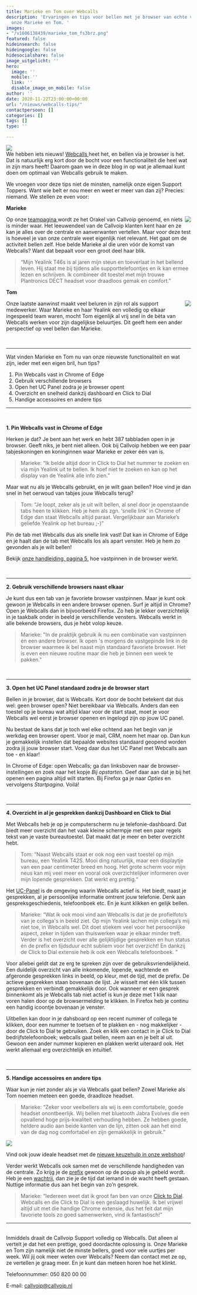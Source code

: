 ```yaml
---
title: Marieke en Tom over Webcalls
description: 'Ervaringen en tips voor bellen met je browser van echte veelbellers:
  onze Marieke en Tom. '
images:
- "/v1606138439/marieke_tom_fs3brz.png"
featured: false
hideinsearch: false
hideingoogle: false
hidesocialshare: false
image_uitgelicht: ''
hero:
  image: ''
  mobile: ''
  link: ''
  disable_image_on_mobile: false
author: ''
date: 2020-11-22T23:00:00+00:00
url: "/nieuws/webcalls-tips/"
contactpersoon: []
categories: []
tags: []
type: ''

---
```

![](https://res.cloudinary.com/callvoip/image/upload/v1606138439/marieke_tom_fs3brz.png)<br>We hebben iets nieuws! [Webcalls ](https://www.callvoip.nl/telefonie/functionaliteiten/webcalls/)heet het, en bellen via je browser is het. Dat is natuurlijk erg kort door de bocht voor een functionaliteit die heel wat in zijn mars heeft! Daarom gaan we in deze blog in op wat je allemaal kunt doen om optimaal van Webcalls gebruik te maken.

We vroegen voor deze tips niet de minsten, namelijk onze eigen Support Toppers. Want wie belt er nou meer en weet er meer van dan zij? Precies: niemand. We stellen ze even voor:

**Marieke**

<img src="https://res.cloudinary.com/callvoip/image/upload/v1606139518/marieke_n4y4ri.png" style="float:right">Op onze [teampagina ](https://www.callvoip.nl/overons/team/)wordt ze het Orakel van Callvoip genoemd, en niets is minder waar. Het leeuwendeel van de Callvoip klanten kent haar en ze kan je alles over de centrale en aanverwanten vertellen. Maar voor deze test is hoeveel je van onze centrale weet eigenlijk niet relevant. Het gaat om de activiteit bellen zelf. Hoe belde Marieke al die uren vóór de komst van Webcalls? Want dat bepaalt voor een groot deel haar blik.

> “Mijn Yealink T46s is al jaren mijn steun en toeverlaat in het bellend leven. Hij staat me bij tijdens alle supporttelefoontjes en ik kan ermee lezen en schrijven. Ik combineer dit toestel met mijn trouwe Plantronics DECT headset voor draadloos gemak en comfort.”

**Tom**

<img src="https://res.cloudinary.com/callvoip/image/upload/v1606140370/tom_ywvpbo.png" style="float:right">Onze laatste aanwinst maakt veel beluren in zijn rol als support medewerker. Waar Marieke en haar Yealink een volledig op elkaar ingespeeld team waren, mocht Tom eigenlijk al vrij snel in de bèta van Webcalls werken voor zijn dagelijkse beluurtjes. Dit geeft hem een ander perspectief op veel bellen dan Marieke.

<br>

<hr>

Wat vinden Marieke en Tom nu van onze nieuwste functionaliteit en wat zijn, ieder met een eigen bril, hun tips?

1. Pin Webcalls vast in Chrome of Edge
2. Gebruik verschillende browsers
3. Open het UC Panel zodra je je browser opent
4. Overzicht en snelheid dankzij dashboard en Click to Dial
5. Handige accessoires en andere tips 

<hr>

<br>

<b>1. **Pin Webcalls vast in Chrome of Edge**</b>

Herken je dat? Je bent aan het werk en hebt 387 tabbladen open in je browser. Geeft niks, je bent niet alleen. Ook bij Callvoip hebben we een paar tabjeskoningen en koninginnen waar Marieke er zeker één van is.

> Marieke: “Ik belde altijd door in Click to Dial het nummer te zoeken en via mijn Yealink uit te bellen. Ik hoef niet te zoeken en kan op het display van de Yealink alle info zien.”

Maar wat nu als je Webcalls gebruikt, en je wilt gaan bellen? Hoe vind je dan snel in het oerwoud van tabjes jouw Webcalls terug?

> Tom: “Je loopt, zeker als je uit wilt bellen, al snel door je openstaande tabs heen te klikken. Heb je hem als zgn. ‘snelle link’ in Chrome of Edge dan staat Webcalls altijd paraat. Vergelijkbaar aan Marieke’s geliefde Yealink op het bureau ;-)”

Pin de tab met Webcalls dus als snelle link vast! Dat kan in Chrome of Edge en je haalt dan de tab met Webcalls los als apart venster. Heb je hem zo gevonden als je wilt bellen!

Bekijk [onze handleiding, pagina 5,](https://files.callvoip.nl/downloads/Callvoip_handleiding_Web-Calls-Browser-Based-Bellen.pdf) hoe vastpinnen in de browser werkt.

<br><hr>

<b>2. **Gebruik verschillende browsers naast elkaar**</b>

Je kunt dus een tab van je favoriete browser vastpinnen. Maar je kunt ook gewoon je Webcalls in een andere browser openen. Surf je altijd in Chrome? Open je Webcalls dan in bijvoorbeeld Firefox. Zo heb je lekker overzichtelijk in je taakbalk onder in beeld je verschillende vensters. Webcalls werkt in alle bekende browsers, dus je hebt volop keuze.

> Marieke: "In de praktijk gebruik ik nu een combinatie van vastpinnen én een andere browser. Ik open 's morgens de vastgepinde link in de browser waarmee ik bel naast mijn standaard favoriete browser. Het is even een nieuwe routine maar die heb je binnen een week te pakken."

<br><hr>

<b>3. **Open het UC Panel standaard zodra je de browser start**</b>

Bellen in je browser, dat is Webcalls. Kort door de bocht betekent dat dus wel: geen browser open? Niet bereikbaar via Webcalls. Anders dan een toestel op je bureau wat altijd klaar voor de start staat, moet je voor Webcalls wel eerst je browser openen en ingelogd zijn op jouw UC panel.

Nu bestaat de kans dat je toch wel elke ochtend aan het begin van je werkdag een browser opent. Voor je mail, CRM, noem het maar op. Dan kun je gemakkelijk instellen dat bepaalde websites standaard geopend worden zodra jij jouw browser start. Voeg daar dus het UC Panel met Webcalls aan toe - en klaar!

In Chrome of Edge: open Webcalls; ga dan linksboven naar de browser-instellingen en zoek naar het kopje _Bij opstarten_. Geef daar aan dat je bij het openen een pagina altijd wilt starten. Bij Firefox ga je naar _Opties_ en vervolgens _Startpagina._ Voilá!

<br><hr>

<b>4. **Overzicht in al je gesprekken dankzij Dashboard en Click to Dial**</b>

Met Webcalls heb je op je computerscherm nu je telefonie-dashboard. Dat biedt meer overzicht dan het vaak kleine schermpje met een paar regels tekst van je vaste bureautoestel. Dat maakt dat je meer en beter overzicht hebt.

> Tom: “Naast Webcalls staat er ook nog een vast toestel op mijn bureau, een Yealink T42S. Mooi ding natuurlijk, maar een displaytje van een paar centimeter breed en hoog. Het grote scherm voor mijn neus kan mij veel meer en vooral ook overzichtelijker informeren over mijn lopende gesprekken. Dat werkt erg prettig.“

Het [UC-Panel](https://www.callvoip.nl/telefonie/ucpanel/) is de omgeving waarin Webcalls actief is. Het biedt, naast je gesprekken, al je persoonlijke informatie omtrent jouw telefonie. Denk aan gespreksgeschiedenis, telefoonboek etc. En je kunt klikken en gelijk bellen. 

> Marieke: “Wat ik ook mooi vind aan Webcalls is dat je de profielfoto’s van je collega's in beeld ziet. Op mijn Yealink lachen mijn collega’s mij niet toe, in Webcalls wel. Dit doet stiekem veel voor het persoonlijke aspect, zeker in tijden van thuiswerken waar je elkaar minder treft. Verder is het overzicht over alle gelijktijdige gesprekken en hun status én de prefix en tijdsduur echt subliem voor het overzicht! En dankzij de Click to Dial extensie heb ik ook een Webcalls telefoonboek. ”

Voor allebei geldt dat ze erg te spreken zijn over de gebruiksvriendelijkheid. Een duidelijk overzicht van alle inkomende, lopende, wachtende en afgeronde gesprekken links in beeld, op kleur, met de tijd, met de prefix. De actieve gesprekken staan bovenaan de lijst. Je wisselt met één klik tussen gesprekken en verbindt gemakkelijk door. Ook wanneer er een gesprek binnenkomt als je Webcalls tab niet actief is kun je deze met 1 klik naar voren halen door op de browsermelding te klikken. In Firefox heb je continu een handig icoontje bovenaan je venster. 

Uitbellen kan door in je dahsboard op een recent nummer of collega te klikken, door een nummer te toetsen of te plakken en - nog makkelijker - door de Click to Dial te gebruiken. Zoek en klik een contact in je Click to Dial bedrijfstelefoonboek; webcalls gaat bellen, neem aan en je belt al uit. Gewoon een ander nummer kopieren en plakken werkt uiteraard ook. Het werkt allemaal erg overzichtelijk en intuïtief.

<br><hr>

<b>5. **Handige accessoires en andere tips**</b>

Waar kun je niet zonder als je via Webcalls gaat bellen? Zowel Marieke als Tom noemen meteen een goede, draadloze headset.

> Marieke: “Zeker voor veelbellers als wij is een comfortabele, goede headset onontbeerlijk. Wij bellen met bluetooth Jabra Evolves die een opvallend hoge prijs-kwaliteit verhouding hebben. Ze hebben goede, heldere audio aan beide kanten van de lijn, zitten ook aan het eind van de dag nog comfortabel en zijn gemakkelijk in gebruik.”

![](https://res.cloudinary.com/callvoip/image/upload/v1605539914/webcallertje_cwr7l4.png)

Vind ook jouw ideale headset met de [nieuwe keuzehulp in onze webshop](https://callvoip.shop/module/choosist/Choosist?id_choosist_question=8)!

Verder werkt Webcalls ook samen met de verschillende handigheden van de centrale. Zo krijg je de [prefix](https://www.callvoip.nl/telefonie/functionaliteiten/prefix/) gewoon op de popup als je gebeld wordt. Heb je een [wachtrij](https://www.callvoip.nl/telefonie/functionaliteiten/wachtrij/), dan zie je de tijd dat iemand in de wacht heeft gestaan. Nuttige informatie dus aan het begin van zo’n gesprek.

> Marieke: “Iedereen weet dat ik groot fan ben van onze [Click to Dial](https://www.callvoip.nl/telefonie/clicktodial/). Webcalls en die Click to Dial is een geslaagd huwelijk. Ik bel vrijwel altijd uit met die handige Chrome extensie, dus het feit dat mijn favoriete tools zo goed samenwerken, vind ik fantastisch!"

***

<br>
Inmiddels draait de Callvoip Support volledig op Webcalls. Dat alleen al vertelt je dat het een prettige, goed doordachte oplossing is. Onze Marieke en Tom zijn namelijk niet de minste bellers, goed voor vele uurtjes per week. Wil jij ook meer weten over Webcalls? Neem dan contact met ze op, ze vertellen je graag meer. En je kunt dan meteen horen hoe het klinkt.

Telefoonnummer: 050 820 00 00

E-mail: callvoip@callvoip.nl